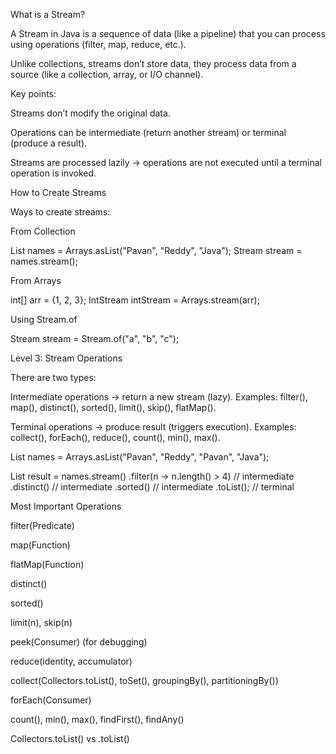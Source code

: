 What is a Stream?

A Stream in Java is a sequence of data (like a pipeline) that you can process using operations (filter, map, reduce, etc.).

Unlike collections, streams don’t store data, they process data from a source (like a collection, array, or I/O channel).

Key points:

Streams don’t modify the original data.

Operations can be intermediate (return another stream) or terminal (produce a result).

Streams are processed lazily → operations are not executed until a terminal operation is invoked.

How to Create Streams

Ways to create streams:

From Collection

List<String> names = Arrays.asList("Pavan", "Reddy", "Java");
Stream<String> stream = names.stream();

From Arrays

int[] arr = {1, 2, 3};
IntStream intStream = Arrays.stream(arr);


Using Stream.of

Stream<String> stream = Stream.of("a", "b", "c");

Level 3: Stream Operations

There are two types:

Intermediate operations → return a new stream (lazy).
Examples: filter(), map(), distinct(), sorted(), limit(), skip(), flatMap().

Terminal operations → produce result (triggers execution).
Examples: collect(), forEach(), reduce(), count(), min(), max().


List<String> names = Arrays.asList("Pavan", "Reddy", "Pavan", "Java");

List<String> result = names.stream()
.filter(n -> n.length() > 4)   // intermediate
.distinct()                   // intermediate
.sorted()                     // intermediate
.toList();                    // terminal



Most Important Operations

filter(Predicate)

map(Function)

flatMap(Function)

distinct()

sorted()

limit(n), skip(n)

peek(Consumer) (for debugging)

reduce(identity, accumulator)

collect(Collectors.toList(), toSet(), groupingBy(), partitioningBy())

forEach(Consumer)

count(), min(), max(), findFirst(), findAny()


Collectors.toList() vs .toList()

